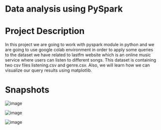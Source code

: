 # Data analysis using PySpark

# Project Description

In this project we are going to work with pyspark module in python and we are going to use google colab environment in order to apply some queries to the dataset we have related to lastfm website which is an online music service where users can listen to different songs. This dataset is containing two csv files listening.csv and genre.csv. Also, we will learn how we can visualize our query results using matplotlib.

# Snapshots

![image](https://github.com/redjules/Data-analysis-using-PySpark/assets/106017493/536dba47-933f-4385-af81-2aa935d0d502)

![image](https://github.com/redjules/Data-analysis-using-PySpark/assets/106017493/6752d43e-c746-4a18-8b49-ee2ee0d69985)

![image](https://github.com/redjules/Data-analysis-using-PySpark/assets/106017493/5e5e5c95-b59c-405c-9751-aaf6482e9809)
